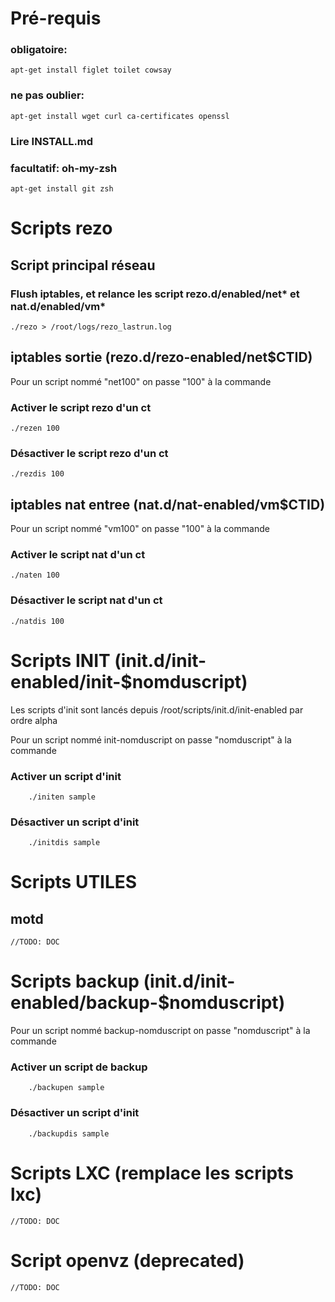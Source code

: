 # Pré-requis

### obligatoire:

	apt-get install figlet toilet cowsay

### ne pas oublier:

	apt-get install wget curl ca-certificates openssl

### Lire INSTALL.md

### facultatif: oh-my-zsh

	apt-get install git zsh

# Scripts rezo

## Script principal réseau

### Flush iptables, et relance les script rezo.d/enabled/net* et nat.d/enabled/vm*

	./rezo > /root/logs/rezo_lastrun.log

## iptables sortie (rezo.d/rezo-enabled/net$CTID)

Pour un script nommé "net100" on passe "100" à la commande

### Activer le script rezo d'un ct

	./rezen 100

### Désactiver le script rezo d'un ct

	./rezdis 100

## iptables nat entree (nat.d/nat-enabled/vm$CTID)

Pour un script nommé "vm100" on passe "100" à la commande

### Activer le script nat d'un ct

	./naten 100

### Désactiver le script nat d'un ct

	./natdis 100

# Scripts INIT (init.d/init-enabled/init-$nomduscript)

Les scripts d'init sont lancés depuis /root/scripts/init.d/init-enabled par ordre alpha

Pour un script nommé init-nomduscript on passe "nomduscript" à la commande

### Activer un script d'init
        ./initen sample
### Désactiver un script d'init
        ./initdis sample



# Scripts UTILES

## motd
	//TODO: DOC


# Scripts backup (init.d/init-enabled/backup-$nomduscript)

Pour un script nommé backup-nomduscript on passe "nomduscript" à la commande

### Activer un script de backup
        ./backupen sample
### Désactiver un script d'init
        ./backupdis sample


# Scripts LXC (remplace les scripts lxc)
	//TODO: DOC

# Script openvz (deprecated)
	//TODO: DOC
